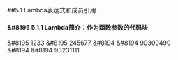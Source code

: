 ##5.1 Lambda表达式和成员引用
#### &#8195 5.1.1 Lambda简介：作为函数参数的代码块
&#8195 1233
&#8195 245677
&#8194 &#8194 90309490     
&#8194 &#8194 93231111


